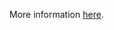 More information [here](https://docs.prismacloud.io/en/enterprise-edition/policy-reference/aws-policies/aws-general-policies/ensure-that-rds-clusters-has-backup-plan-of-aws-backup).
